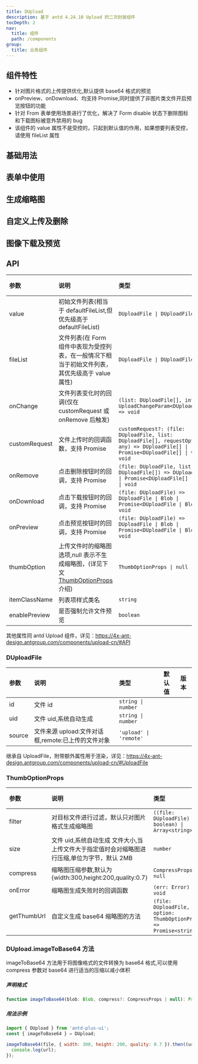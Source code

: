 ```yaml
---
title: DUpload
description: 基于 antd 4.24.10 Upload 的二次封装组件
tocDepth: 2
nav:
  title: 组件
  path: /components
group:
  title: 业务组件
---
```


## 组件特性

- 针对图片格式的上传提供优化,默认提供 base64 格式的预览
- onPreview、onDownload、均支持 Promise,同时提供了非图片类文件开启预览按钮的功能
- 针对 From 表单使用场景进行了优化，解决了 Form disable 状态下删除图标和下载图标被意外禁用的 bug
- 该组件的 value 属性不是受控的，只起到默认值的作用，如果想要列表受控，请使用 fileList 属性

## 基础用法

<code src="./demos/basicDemo.tsx" title="基础用法" description="最基本的上传用法，与antd中的Upload用法一致，上传图像时默认对本地预览图像进行适当压缩"></code>

## 表单中使用

<code src="./demos/uploadInFormDemo.tsx" title="表单中使用" description="在form表单中作为表单项元素使用"></code>

## 生成缩略图

<code src="./demos/thumbDemo.tsx" title="生成缩略图" description="当上传文件为图像时，自动生成缩略图，图像文件过大时，还可以对缩略图进行压缩"></code>

## 自定义上传及删除

<code src="./demos/listDemo.tsx" title="自定义上传及删除" description="通过fileList搭配customRequest、onRemove可以实现完全受控的上传列表"></code>

## 图像下载及预览

<code src="./demos/previewDemo.tsx" title="图像下载及预览" description="通过enablePreview强制对非图像文件进行预览,使用优化过的onPreview、onDownload控制下载及预览的细节"></code>

## API

| 参数          | 说明                                                                                              | 类型                                                                                                                                      | 默认值 | 版本 |
| :------------ | :------------------------------------------------------------------------------------------------ | :---------------------------------------------------------------------------------------------------------------------------------------- | :----- | :--- |
| value         | 初始文件列表(相当于 defaultFileList,但优先级高于 defaultFileList)                                 | `DUploadFile \| DUploadFile[]`                                                                                                            |        |      |
| fileList      | 文件列表(在 Form 组件中表现为受控列表，在一般情况下相当于初始文件列表，其优先级高于 value 属性)   | `DUploadFile \| DUploadFile[]`                                                                                                            |        |      |
| onChange      | 文件列表变化时的回调(仅在 customRequest 或 onRemove 后触发)                                       | `(list: DUploadFile[], info: UploadChangeParam<DUploadFile>) => void`                                                                     |        |      |
| customRequest | 文件上传时的回调函数，支持 Promise                                                                | `customRequest?: (file: DUploadFile, list: DUploadFile[], requestOption: any) => DUploadFile[] \| Promise<DUploadFile[] \| void> \| void` |        |      |
| onRemove      | 点击删除按钮时的回调，支持 Promise                                                                | `(file: DUploadFile, list: DUploadFile[]) => DUploadFile[] \| Promise<DUploadFile[] \| void> \| void`                                     |        |      |
| onDownload    | 点击下载按钮时的回调，支持 Promise                                                                | `(file: DUploadFile) => DUploadFile \| Blob \| Promise<DUploadFile \| Blob> \| void`                                                      |        |      |
| onPreview     | 点击预览按钮时的回调，支持 Promise                                                                | `(file: DUploadFile) => DUploadFile \| Blob \| Promise<DUploadFile \| Blob> \| void`                                                      |        |      |
| thumbOption   | 上传文件时的缩略图选项,null 表示不生成缩略图，(详见下文[ThumbOptionProps](#thumboptionprops)介绍) | `ThumbOptionProps \| null`                                                                                                                |        |      |
| itemClassName | 列表项样式类名                                                                                    | `string`                                                                                                                                  |        |      |
| enablePreview | 是否强制允许文件预览                                                                              | `boolean`                                                                                                                                 | false  |      |

其他属性同 antd Upload 组件，详见：https://4x-ant-design.antgroup.com/components/upload-cn/#API

### DUploadFile

| 参数   | 说明                                               | 类型                   | 默认值 | 版本 |
| :----- | :------------------------------------------------- | :--------------------- | :----- | :--- |
| id     | 文件 id                                            | `string \| number`     |        |      |
| uid    | 文件 uid,系统自动生成                              | `string \| number`     |        |      |
| source | 文件来源 upload:文件对话框,remote:已上传的文件对象 | `'upload' \| 'remote'` |        |      |

继承自 UploadFile，附带额外属性用于渲染，详见：https://4x-ant-design.antgroup.com/components/upload-cn/#UploadFile

### ThumbOptionProps

| 参数        | 说明                                                                                         | 类型                                                               | 默认值                                                      | 版本 |
| :---------- | :------------------------------------------------------------------------------------------- | :----------------------------------------------------------------- | :---------------------------------------------------------- | :--- |
| filter      | 对目标文件进行过滤，默认只对图片格式生成缩略图                                               | `((file: DUploadFile) => boolean) \| Array<string>`                | `['image/gif', 'image/jpeg', 'image/png', 'image/svg+xml']` |      |
| size        | 文件 uid,系统自动生成 文件大小,当上传文件大于指定值时会对缩略图进行压缩,单位为字节，默认 2MB | `number`                                                           | `2097152`                                                   |      |
| compress    | 缩略图压缩参数,默认为 {width:300,height:200,quality:0.7}                                     | `CompressProps \| null`                                            | `{ width: 300, height: 200, quality: 0.7 }`                 |      |
| onError     | 缩略图生成失败时的回调函数                                                                   | `(err: Error) => void`                                             |                                                             |      |
| getThumbUrl | 自定义生成 base64 缩略图的方法                                                               | `(file: DUploadFile, option: ThumbOptionProps) => Promise<string>` |                                                             |      |

### DUpload.imageToBase64 方法

imageToBase64 方法用于将图像格式的文件转换为 base64 格式,可以使用 compress 参数对 base64 进行适当的压缩以减小体积

##### 声明格式

```jsx {0} | pure
function imageToBase64(blob: Blob, compress?: CompressProps | null): Promise<string>
```

##### 用法示例

```jsx {0} | pure
import { DUpload } from 'antd-plus-ui';
const { imageToBase64 } = DUpload;

imageToBase64(file, { width: 300, height: 200, quality: 0.7 }).then((url) => {
  console.log(url);
});
```
